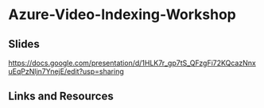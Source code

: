 # Azure-Video-Indexing-Workshop

## Slides
https://docs.google.com/presentation/d/1HLK7r_gp7tS_QFzgFi72KQcazNnxuEqPzNljn7YnejE/edit?usp=sharing

## Links and Resources
